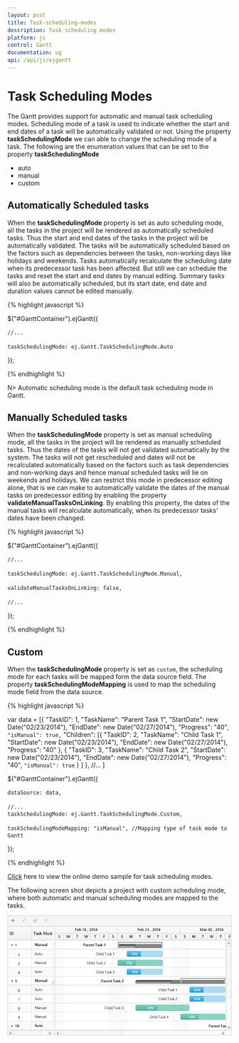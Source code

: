```yaml
---
layout: post
title: Task-scheduling-modes
description: Task scheduling modes
platform: js
control: Gantt
documentation: ug
api: /api/js/ejgantt
---
```


# Task Scheduling Modes

The Gantt provides support for automatic and manual task scheduling modes. Scheduling mode of a task is used to indicate whether the start and end dates of a task will be automatically validated or not. Using the property **taskSchedulingMode** we can able to change the scheduling mode of a task. The following are the enumeration values that can be set to the property **taskSchedulingMode**

* auto
* manual
* custom

## **Automatically** **Scheduled** **tasks**

When the **taskSchedulingMode** property is set as auto scheduling mode, all the tasks in the project will be rendered as automatically scheduled tasks. Thus the start and end dates of the tasks in the project will be automatically validated. The tasks will be automatically scheduled based on the factors such as dependencies between the tasks, non-working days like holidays and weekends. Tasks automatically recalculate the scheduling date when its predecessor task has been affected. But still we can schedule the tasks and reset the start and end dates by manual editing. Summary tasks will also be automatically scheduled, but its start date, end date and duration values cannot be edited manually. 

{% highlight javascript %}

$("#GanttContainer").ejGantt({

    //...

    taskSchedulingMode: ej.Gantt.TaskSchedulingMode.Auto

});

{% endhighlight %}

N> Automatic scheduling mode is the default task scheduling mode in Gantt.

## **Manually** **Scheduled** **tasks**

When the **taskSchedulingMode** property is set as manual scheduling mode, all the tasks in the project will be rendered as manually scheduled tasks. Thus the dates of the tasks will not get validated automatically by the system. The tasks will not get rescheduled and dates will not be recalculated automatically based on the factors such as task dependencies and non-working days and hence manual scheduled tasks will lie on weekends and holidays. We can restrict this mode in predecessor editing alone, that is we can make to automatically validate the dates of the manual tasks on predecessor editing by enabling the property **validateManualTasksOnLinking**. By enabling this property, the dates of the manual tasks will recalculate automatically, when its predecessor tasks' dates have been changed.

{% highlight javascript %}

$("#GanttContainer").ejGantt({

    //...

    taskSchedulingMode: ej.Gantt.TaskSchedulingMode.Manual,

    validateManualTasksOnLinking: false,

    //...

});

{% endhighlight %}

## **Custom**

When the **taskSchedulingMode** property is set as `custom`, the scheduling mode for each tasks will be mapped form the data source field. The property **taskSchedulingModeMapping** is used to map the scheduling mode field from the data source.

{% highlight javascript %}

 var data = [{
         "TaskID": 1,
         "TaskName": "Parent Task 1",
         "StartDate": new Date("02/23/2014"),
         "EndDate": new Date("02/27/2014"),
         "Progress": "40",
         `"isManual": true,`
         "Children": [{
                 "TaskID": 2,
                 "TaskName": "Child Task 1",
                 "StartDate": new Date("02/23/2014"),
                 "EndDate": new Date("02/27/2014"),
                 "Progress": "40"
             },
             {
                 "TaskID": 3,
                 "TaskName": "Child Task 2",
                 "StartDate": new Date("02/23/2014"),
                 "EndDate": new Date("02/27/2014"),
                 "Progress": "40",
                 `"isManual": true`
             }
         ]
     },
     //...
 ]

$("#GanttContainer").ejGantt({

    dataSource: data,

    //...
    taskSchedulingMode: ej.Gantt.TaskSchedulingMode.Custom,
    
    taskSchedulingModeMapping: "isManual", //Mapping type of task mode to Gantt

});

{% endhighlight %}

[Click](http://js.syncfusion.com/demos/web/#!/bootstrap/gantt/schedulingconcepts/taskschedulemodes) here to view the online demo sample for task scheduling modes.

The following screen shot depicts a project with custom scheduling mode, where both automatic and manual scheduling modes are mapped to the tasks.

![](/js/Gantt/Task-Scheduling-modes_images/Task-Scheduling-modes_img1.png)